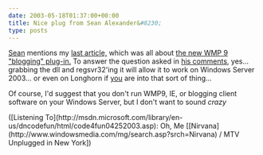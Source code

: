 ```yaml
---
date: 2003-05-18T01:37:00+00:00
title: Nice plug from Sean Alexander&#8230;
type: posts
---
```

[Sean](http://EraBlog.NET/filters/12154.post) mentions my [last article,](http://msdn.microsoft.com/library/default.asp?url=/library/en-us/dncodefun/html/code4fun04252003.asp) which was all about [the new WMP 9 "blogging" plug-in.](http://www.microsoft.com/windowsxp/expertzone/columns/robinson/03april17.asp) To answer the question asked in [his comments](http://blogs.eraserver.net/blogs/sean/default.aspx?eraPostID=12154#comments), yes... grabbing the dll and regsvr32'ing it will allow it to work on Windows Server 2003... or even on Longhorn if [you](http://www.sellsbrothers.com) are into that sort of thing...

Of course, I'd suggest that you don't run WMP9, IE, or blogging client software on your Windows Server, but I don't want to sound _crazy_

<div class="media">
  ([Listening To](http://msdn.microsoft.com/library/en-us/dncodefun/html/code4fun04252003.asp): Oh, Me [[Nirvana](http://www.windowsmedia.com/mg/search.asp?srch=Nirvana) / MTV Unplugged in New York])
</div>
